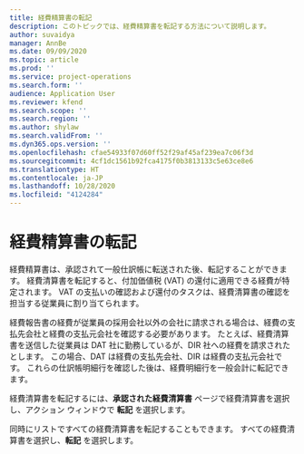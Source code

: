 ```yaml
---
title: 経費精算書の転記
description: このトピックでは、経費精算書を転記する方法について説明します。
author: suvaidya
manager: AnnBe
ms.date: 09/09/2020
ms.topic: article
ms.prod: ''
ms.service: project-operations
ms.search.form: ''
audience: Application User
ms.reviewer: kfend
ms.search.scope: ''
ms.search.region: ''
ms.author: shylaw
ms.search.validFrom: ''
ms.dyn365.ops.version: ''
ms.openlocfilehash: cfae54933f07d60ff52f29af45af239ea7c06f3d
ms.sourcegitcommit: 4cf1dc1561b92fca4175f0b3813133c5e63ce8e6
ms.translationtype: HT
ms.contentlocale: ja-JP
ms.lasthandoff: 10/28/2020
ms.locfileid: "4124284"
---
```

# <a name="post-expense-reports"></a>経費精算書の転記

経費精算書は、承認されて一般仕訳帳に転送された後、転記することができます。 経費清算書を転記すると、付加価値税 (VAT) の還付に適用できる経費が特定されます。 VAT の支払いの確認および還付のタスクは、経費清算書の確認を担当する従業員に割り当てられます。

経費報告書の経費が従業員の採用会社以外の会社に請求される場合は、経費の支払先会社と経費の支払元会社を確認する必要があります。 たとえば、経費清算書を送信した従業員は DAT 社に勤務しているが、DIR 社への経費を請求されたとします。 この場合、DAT は経費の支払先会社、DIR は経費の支払元会社です。 これらの仕訳帳明細行を確認した後は、経費明細行を一般会計に転記できます。

経費清算書を転記するには、**承認された経費清算書** ページで経費清算書を選択し、アクション ウィンドウで **転記** を選択します。

同時にリストですべての経費清算書を転記することもできます。 すべての経費清算書を選択し、**転記** を選択します。
